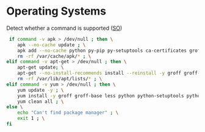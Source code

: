 # Operating Systems

Detect whether a command is supported ([SO](https://stackoverflow.com/a/24982246/125246))

```bash
 if command -v apk > /dev/null ; then \
    apk --no-cache update ; \
    apk add --no-cache python py-pip py-setuptools ca-certificates groff less ; \
    rm -rf /var/cache/apk/* ; \
elif command -v apt-get > /dev/null ; then \
    apt-get update; \
    apt-get --no-install-recommends install --reinstall -y groff groff-base less ; \
    rm -rf /var/lib/apt/lists/* ; \
elif command -v yum > /dev/null ; then \
    yum update -y ; \
    yum install -y groff groff-base less python python-setuptools python-pip ; \
    yum clean all ; \
else \
    echo "Can't find package manager" ; \
    exit 1 ; \
fi

```
